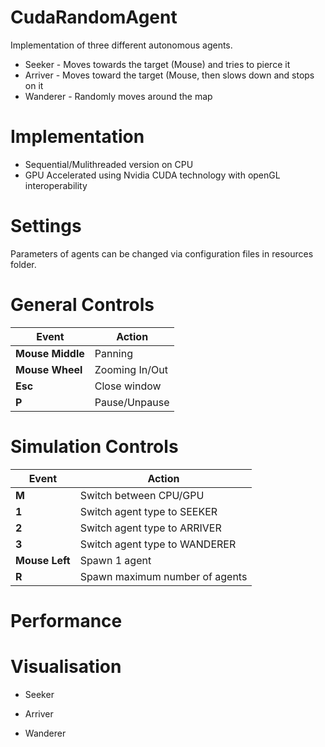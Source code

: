 # CudaRandomAgent

Implementation of three different autonomous agents. 

- Seeker - Moves towards the target (Mouse) and tries to pierce it   
- Arriver - Moves toward the target (Mouse, then slows down and stops on it    
- Wanderer - Randomly moves around the map 

# Implementation

- Sequential/Mulithreaded version on CPU      
- GPU Accelerated using Nvidia CUDA technology with openGL interoperability

# Settings

Parameters of agents can be changed via configuration files in resources folder.

# General Controls

|Event|Action|  
|---|---|  
|**Mouse Middle**|Panning|  
|**Mouse Wheel**|Zooming In/Out|  
|**Esc**|Close window|  
|**P**|Pause/Unpause|  


# Simulation Controls   

|Event|Action|  
|---|---|  
|**M**|Switch between CPU/GPU|  
|**1**|Switch agent type to SEEKER|  
|**2**|Switch agent type to ARRIVER|  
|**3**|Switch agent type to WANDERER|  
|**Mouse Left**|Spawn 1 agent|   
|**R**|Spawn maximum number of agents|   

# Performance  



# Visualisation  

- Seeker   

- Arriver 

- Wanderer 



